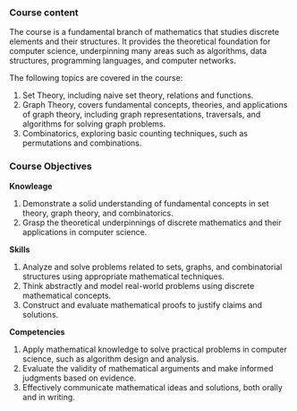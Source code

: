 ### **Course content**

The course is a fundamental branch of mathematics that studies discrete elements and their structures. It provides the theoretical foundation for computer science, underpinning many areas such as algorithms, data structures, programming languages, and computer networks.

The following topics are covered in the course:

1. Set Theory, including naive set theory, relations and functions.
2. Graph Theory, covers fundamental concepts, theories, and applications of graph theory, including graph representations, traversals, and algorithms for solving graph problems.
3. Combinatorics, exploring basic counting techniques, such as permutations and combinations.

### **Course Objectives**

**Knowleage**

1. Demonstrate a solid understanding of fundamental concepts in set theory, graph theory, and combinatorics.
2. Grasp the theoretical underpinnings of discrete mathematics and their applications in computer science.

**Skills**

1. Analyze and solve problems related to sets, graphs, and combinatorial structures using appropriate mathematical techniques.
2. Think abstractly and model real-world problems using discrete mathematical concepts.
3. Construct and evaluate mathematical proofs to justify claims and solutions.

**Competencies**

1. Apply mathematical knowledge to solve practical problems in computer science, such as algorithm design and analysis.
2. Evaluate the validity of mathematical arguments and make informed judgments based on evidence.
3. Effectively communicate mathematical ideas and solutions, both orally and in writing.
